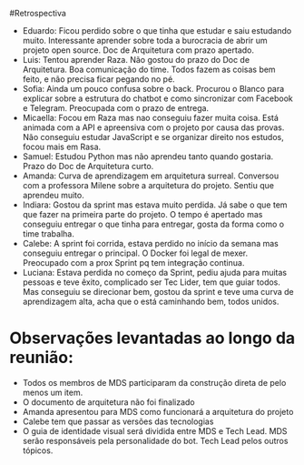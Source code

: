    
 #Retrospectiva   
   - Eduardo: Ficou perdido sobre o que tinha que estudar e saiu estudando muito. Interessante aprender sobre toda a burocracia de abrir um projeto open source. Doc de Arquitetura com prazo apertado. 
   - Luis: Tentou aprender Raza. Não gostou do prazo do Doc de Arquitetura. Boa comunicação do time. Todos fazem as coisas bem feito, e não precisa ficar pegando no pé. 
   - Sofia: Ainda um pouco confusa sobre o back. Procurou o Blanco para explicar sobre a estrutura do chatbot e como sincronizar com Facebook e Telegram. Preocupada com o prazo de entrega.
   - Micaella: Focou em Raza mas nao conseguiu fazer muita coisa. Está animada com a API e apreensiva com o projeto por causa das provas. Não conseguiu estudar JavaScript e se organizar direito nos estudos, focou mais em Rasa.
   - Samuel: Estudou Python mas não aprendeu tanto quando gostaria. Prazo do Doc de Arquitetura curto.   
   - Amanda: Curva de aprendizagem em arquitetura surreal. Conversou com a professora Milene sobre a arquitetura do projeto. Sentiu que aprendeu muito. 
   - Indiara: Gostou da sprint mas estava muito perdida.  Já sabe o que tem que fazer na primeira parte do projeto. O tempo é apertado mas conseguiu entregar o que tinha para entregar, gosta da forma como o time trabalha. 
   - Calebe: A sprint foi corrida, estava perdido no início da semana mas conseguiu entregar o principal. O Docker foi legal de mexer. Preocupado com a prox Sprint pq tem integração continua. 
   - Luciana: Estava perdida no começo da Sprint, pediu ajuda para muitas pessoas e teve êxito, complicado ser Tec Lider, tem que guiar todos. Mas conseguiu se direcionar bem, gostou da sprint e teve uma curva de aprendizagem alta, acha que o está caminhando bem, todos unidos. 


# Observações levantadas ao longo da reunião:

- Todos os membros de MDS participaram da construção direta de pelo menos um item. 
- O documento de arquitetura não foi finalizado 
- Amanda apresentou para MDS como funcionará a arquitetura do projeto
- Calebe tem que passar as versões das tecnologias
- O guia de identidade visual será dividida entre MDS e Tech Lead. MDS serão responsáveis pela personalidade do bot. Tech Lead pelos outros tópicos. 